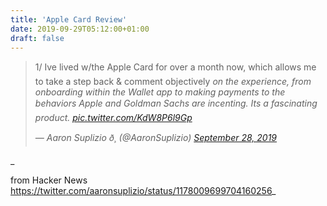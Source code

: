 ```yaml
---
title: 'Apple Card Review'
date: 2019-09-29T05:12:00+01:00
draft: false
---
```


> 1/ Ive lived w/the Apple Card for over a month now, which allows me to take a step back & comment objectively _on the experience, from onboarding within the Wallet app to making payments to the behaviors Apple and Goldman Sachs are incenting. Its a fascinating product. [pic.twitter.com/KdW8P6l9Gp](https://t.co/KdW8P6l9Gp)_
> 
> _— Aaron Suplizio ð¸ (@AaronSuplizio) [September 28, 2019](https://twitter.com/AaronSuplizio/status/1178009699704160256?ref_src=twsrc%5Etfw)_

_  
  
from Hacker News https://twitter.com/aaronsuplizio/status/1178009699704160256_